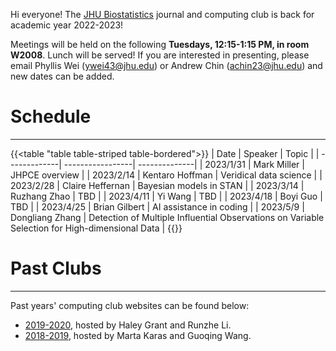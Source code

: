 Hi everyone! The [JHU Biostatistics](https://publichealth.jhu.edu/departments/biostatistics) journal and computing club is back for academic year 2022-2023! 

Meetings will be held on the following **Tuesdays, 12:15-1:15 PM, in room W2008**. Lunch will be served! If you are interested in presenting, please email Phyllis Wei ([ywei43@jhu.edu](mailto:ywei43@jhu.edu)) or Andrew Chin ([achin23@jhu.edu](mailto:achin23@jhu.edu)) and new dates can be added.

# Schedule
---

{{<table "table table-striped table-bordered">}}
|    Date     |      Speaker     | Topic |
| -------------| -----------------| --------------|
| 2023/1/31    | Mark Miller      | JHPCE overview |
| 2023/2/14 | Kentaro Hoffman  | Veridical data science |
| 2023/2/28 | Claire Heffernan | Bayesian models in STAN |
| 2023/3/14 | Ruzhang Zhao     | TBD |
| 2023/4/11 | Yi Wang          | TBD |
| 2023/4/18 | Boyi Guo         | TBD |
| 2023/4/25 | Brian Gilbert    | AI assistance in coding |
| 2023/5/9  | Dongliang Zhang  | Detection of Multiple Influential Observations on Variable Selection for High-dimensional Data |
{{</table>}}


# Past Clubs
---
Past years' computing club websites can be found below:
- [2019-2020](https://stephlee3.github.io/resources/compclub), hosted by Haley Grant and Runzhe Li.
- [2018-2019](https://martakarass.github.io/resources/computing-club/), hosted by Marta Karas and Guoqing Wang.

